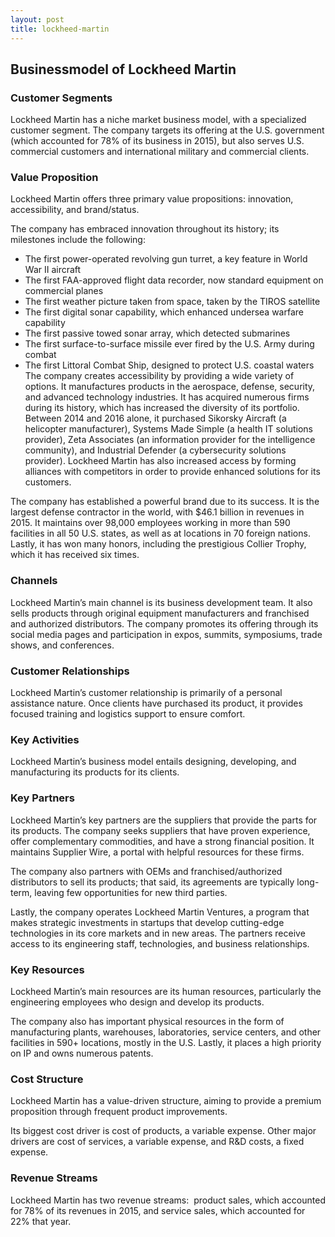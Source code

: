 ```yaml
---
layout: post
title: lockheed-martin
---
```


Businessmodel of Lockheed Martin
---------------------------------

### Customer Segments

Lockheed Martin has a niche market business model, with a specialized customer segment. The company targets its offering at the U.S. government (which accounted for 78% of its business in 2015), but also serves U.S. commercial customers and international military and commercial clients.

### Value Proposition

Lockheed Martin offers three primary value propositions: innovation, accessibility, and brand/status.

The company has embraced innovation throughout its history; its milestones include the following:

 * The first power-operated revolving gun turret, a key feature in World War II aircraft
* The first FAA-approved flight data recorder, now standard equipment on commercial planes
* The first weather picture taken from space, taken by the TIROS satellite
* The first digital sonar capability, which enhanced undersea warfare capability
* The first passive towed sonar array, which detected submarines
* The first surface-to-surface missile ever fired by the U.S. Army during combat
* The first Littoral Combat Ship, designed to protect U.S. coastal waters
 The company creates accessibility by providing a wide variety of options. It manufactures products in the aerospace, defense, security, and advanced technology industries. It has acquired numerous firms during its history, which has increased the diversity of its portfolio. Between 2014 and 2016 alone, it purchased Sikorsky Aircraft (a helicopter manufacturer), Systems Made Simple (a health IT solutions provider), Zeta Associates (an information provider for the intelligence community), and Industrial Defender (a cybersecurity solutions provider). Lockheed Martin has also increased access by forming alliances with competitors in order to provide enhanced solutions for its customers.

The company has established a powerful brand due to its success. It is the largest defense contractor in the world, with $46.1 billion in revenues in 2015. It maintains over 98,000 employees working in more than 590 facilities in all 50 U.S. states, as well as at locations in 70 foreign nations. Lastly, it has won many honors, including the prestigious Collier Trophy, which it has received six times.

### Channels

Lockheed Martin’s main channel is its business development team. It also sells products through original equipment manufacturers and franchised and authorized distributors. The company promotes its offering through its social media pages and participation in expos, summits, symposiums, trade shows, and conferences.

### Customer Relationships

Lockheed Martin’s customer relationship is primarily of a personal assistance nature. Once clients have purchased its product, it provides focused training and logistics support to ensure comfort.

### Key Activities

Lockheed Martin’s business model entails designing, developing, and manufacturing its products for its clients.

### Key Partners

Lockheed Martin’s key partners are the suppliers that provide the parts for its products. The company seeks suppliers that have proven experience, offer complementary commodities, and have a strong financial position. It maintains Supplier Wire, a portal with helpful resources for these firms.

The company also partners with OEMs and franchised/authorized distributors to sell its products; that said, its agreements are typically long-term, leaving few opportunities for new third parties.

Lastly, the company operates Lockheed Martin Ventures, a program that makes strategic investments in startups that develop cutting-edge technologies in its core markets and in new areas. The partners receive access to its engineering staff, technologies, and business relationships.

### Key Resources

Lockheed Martin’s main resources are its human resources, particularly the engineering employees who design and develop its products.

The company also has important physical resources in the form of manufacturing plants, warehouses, laboratories, service centers, and other facilities in 590+ locations, mostly in the U.S. Lastly, it places a high priority on IP and owns numerous patents.

### Cost Structure

Lockheed Martin has a value-driven structure, aiming to provide a premium proposition through frequent product improvements.

Its biggest cost driver is cost of products, a variable expense. Other major drivers are cost of services, a variable expense, and R&D costs, a fixed expense.

### Revenue Streams

Lockheed Martin has two revenue streams:  product sales, which accounted for 78% of its revenues in 2015, and service sales, which accounted for 22% that year.
